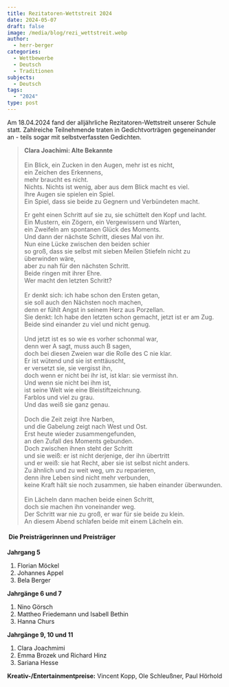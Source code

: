 ```yaml
---
title: Rezitatoren-Wettstreit 2024
date: 2024-05-07
draft: false
image: /media/blog/rezi_wettstreit.webp
author:
  - herr-berger
categories:
  - Wettbewerbe
  - Deutsch
  - Traditionen
subjects:
  - Deutsch
tags:
  - "2024"
type: post
---
```

Am 18.04.2024 fand der alljährliche Rezitatoren-Wettstreit unserer Schule statt. Zahlreiche Teilnehmende traten in Gedichtvorträgen gegeneinander an - teils sogar mit selbstverfassten Gedichten.

> **Clara Joachimi: Alte Bekannte**  
> ‎   
> Ein Blick, ein Zucken in den Augen, mehr ist es nicht,  
> ein Zeichen des Erkennens,  
> mehr braucht es nicht.  
> Nichts. Nichts ist wenig, aber aus dem Blick macht es viel.  
> Ihre Augen sie spielen ein Spiel.  
> Ein Spiel, dass sie beide zu Gegnern und Verbündeten macht.
>
> Er geht einen Schritt auf sie zu, sie schüttelt den Kopf und lacht.  
> Ein Mustern, ein Zögern, ein Vergewissern und Warten,  
> ein Zweifeln am spontanen Glück des Moments.  
> Und dann der nächste Schritt, dieses Mal von ihr.  
> Nun eine Lücke zwischen den beiden schier  
> so groß, dass sie selbst mit sieben Meilen Stiefeln nicht zu überwinden wäre,  
> aber zu nah für den nächsten Schritt.  
> Beide ringen mit ihrer Ehre.  
> Wer macht den letzten Schritt?  
> ‎   
> Er denkt sich: ich habe schon den Ersten getan,  
> sie soll auch den Nächsten noch machen,  
> denn er fühlt Angst in seinem Herz aus Porzellan.  
> Sie denkt: Ich habe den letzten schon gemacht, jetzt ist er am Zug.  
> Beide sind einander zu viel und nicht genug.  
> ‎   
> Und jetzt ist es so wie es vorher schonmal war,  
> denn wer A sagt, muss auch B sagen,  
> doch bei diesen Zweien war die Rolle des C nie klar.  
> Er ist wütend und sie ist enttäuscht,  
> er versetzt sie, sie vergisst ihn,  
> doch wenn er nicht bei ihr ist, ist klar: sie vermisst ihn.  
> Und wenn sie nicht bei ihm ist,  
> ist seine Welt wie eine Bleistiftzeichnung.  
> Farblos und viel zu grau.  
> Und das weiß sie ganz genau.  
> ‎   
> Doch die Zeit zeigt ihre Narben,  
> und die Gabelung zeigt nach West und Ost.  
> Erst heute wieder zusammengefunden,  
> an den Zufall des Moments gebunden.  
> Doch zwischen ihnen steht der Schritt  
> und sie weiß: er ist nicht derjenige, der ihn übertritt  
> und er weiß: sie hat Recht, aber sie ist selbst nicht anders.  
> Zu ähnlich und zu weit weg, um zu reparieren,  
> denn ihre Leben sind nicht mehr verbunden,  
> keine Kraft hält sie noch zusammen, sie haben einander überwunden.  
> ‎   
> Ein Lächeln dann machen beide einen Schritt,  
> doch sie machen ihn voneinander weg.  
> Der Schritt war nie zu groß, er war für sie beide zu klein.  
> An diesem Abend schlafen beide mit einem Lächeln ein.

####  Die Preisträgerinnen und Preisträger

**Jahrgang 5**

1. Florian Möckel
1. Johannes Appel
1. Bela Berger

**Jahrgänge 6 und 7**

1. Nino Görsch
1. Mattheo Friedemann und Isabell Bethin
1. Hanna Churs

**Jahrgänge 9, 10 und 11**

1. Clara Joachmimi
1. Emma Brozek und Richard Hinz
1. Sariana Hesse

**Kreativ-/Entertainmentpreise:** Vincent Kopp, Ole Schleußner, Paul Hörhold




